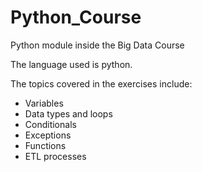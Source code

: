# Python_Course
Python module inside the Big Data Course

The language used is python.

The topics covered in the exercises include:
  - Variables
  - Data types and loops
  - Conditionals
  - Exceptions
  - Functions
  - ETL processes
